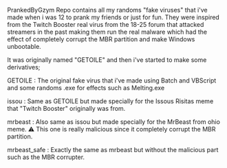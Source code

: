PrankedByGzym Repo contains all my randoms "fake viruses" that i've made when i was 12 to prank my friends or just for fun. They were inspired from the Twitch Booster real virus from the 18-25 forum that attacked streamers in the past making them run the real malware
which had the effect of completely corrupt the MBR partition and make Windows unbootable.
 
It was originally named "GETOILE" and then i've started to make some derivatives;

GETOILE : The original fake virus that i've made using Batch and VBScript and some randoms .exe for effects such as Melting.exe

issou : Same as GETOILE but made specially for the Issous Risitas meme that "Twitch Booster" originally was from.

mrbeast : Also same as issou but made specially for the MrBeast from ohio meme. ⚠️ This one is really malicious since it completely corrupt the MBR partition.

mrbeast_safe : Exactly the same as mrbeast but without the malicious part such as the MBR corrupter.
